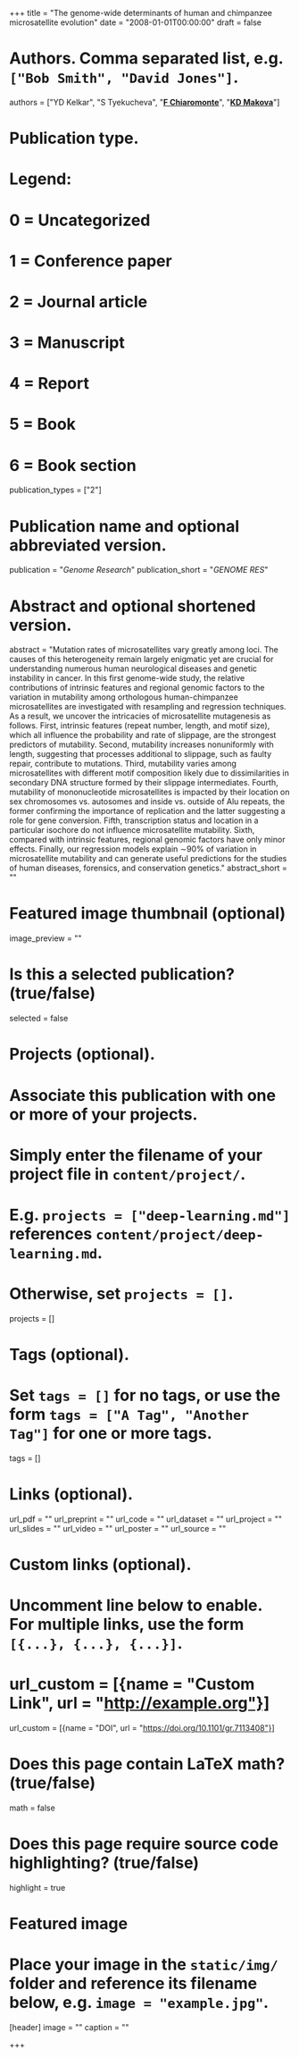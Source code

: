 +++
title = "The genome-wide determinants of human and chimpanzee microsatellite evolution"
date = "2008-01-01T00:00:00"
draft = false

# Authors. Comma separated list, e.g. `["Bob Smith", "David Jones"]`.
authors = ["YD Kelkar", "S Tyekucheva", "[__F Chiaromonte__](http://sites.psu.edu/chiaromonte)", "[__KD Makova__](http://www.bx.psu.edu/makova_lab)"]

# Publication type.
# Legend:
# 0 = Uncategorized
# 1 = Conference paper
# 2 = Journal article
# 3 = Manuscript
# 4 = Report
# 5 = Book
# 6 = Book section
publication_types = ["2"]

# Publication name and optional abbreviated version.
publication = "_Genome Research_"
publication_short = "_GENOME RES_"

# Abstract and optional shortened version.
abstract = "Mutation rates of microsatellites vary greatly among loci. The causes of this heterogeneity remain largely enigmatic yet are crucial for understanding numerous human neurological diseases and genetic instability in cancer. In this first genome-wide study, the relative contributions of intrinsic features and regional genomic factors to the variation in mutability among orthologous human-chimpanzee microsatellites are investigated with resampling and regression techniques. As a result, we uncover the intricacies of microsatellite mutagenesis as follows. First, intrinsic features (repeat number, length, and motif size), which all influence the probability and rate of slippage, are the strongest predictors of mutability. Second, mutability increases nonuniformly with length, suggesting that processes additional to slippage, such as faulty repair, contribute to mutations. Third, mutability varies among microsatellites with different motif composition likely due to dissimilarities in secondary DNA structure formed by their slippage intermediates. Fourth, mutability of mononucleotide microsatellites is impacted by their location on sex chromosomes vs. autosomes and inside vs. outside of Alu repeats, the former confirming the importance of replication and the latter suggesting a role for gene conversion. Fifth, transcription status and location in a particular isochore do not influence microsatellite mutability. Sixth, compared with intrinsic features, regional genomic factors have only minor effects. Finally, our regression models explain ∼90% of variation in microsatellite mutability and can generate useful predictions for the studies of human diseases, forensics, and conservation genetics."
abstract_short = ""

# Featured image thumbnail (optional)
image_preview = ""

# Is this a selected publication? (true/false)
selected = false

# Projects (optional).
#   Associate this publication with one or more of your projects.
#   Simply enter the filename of your project file in `content/project/`.
#   E.g. `projects = ["deep-learning.md"]` references `content/project/deep-learning.md`.
#   Otherwise, set `projects = []`.
projects = []

# Tags (optional).
#   Set `tags = []` for no tags, or use the form `tags = ["A Tag", "Another Tag"]` for one or more tags.
tags = []

# Links (optional).
url_pdf = ""
url_preprint = ""
url_code = ""
url_dataset = ""
url_project = ""
url_slides = ""
url_video = ""
url_poster = ""
url_source = ""

# Custom links (optional).
#   Uncomment line below to enable. For multiple links, use the form `[{...}, {...}, {...}]`.
# url_custom = [{name = "Custom Link", url = "http://example.org"}]
url_custom = [{name = "DOI", url = "https://doi.org/10.1101/gr.7113408"}]

# Does this page contain LaTeX math? (true/false)
math = false

# Does this page require source code highlighting? (true/false)
highlight = true

# Featured image
# Place your image in the `static/img/` folder and reference its filename below, e.g. `image = "example.jpg"`.
[header]
image = ""
caption = ""

+++
